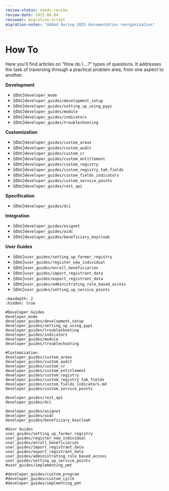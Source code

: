 ```yaml
---
review-status: needs-review
review-date: 2025-06-04
reviewer: migration-script
migration-notes: "Added during 2025 documentation reorganization"
---
```


# How To

Here you’ll find articles on “How do I….?” types of questions. It addresses the task of traversing through a practical problem area, from one aspect to another.

**Development**

- {doc}`developer_mode`
- {doc}`developer_guides/development_setup`
- {doc}`developer_guides/setting_up_using_pypi`
- {doc}`developer_guides/module`
- {doc}`developer_guides/indicators`
- {doc}`developer_guides/troubleshooting`

**Customization**

- {doc}`developer_guides/custom_areas`
- {doc}`developer_guides/custom_audit`
- {doc}`developer_guides/custom_cr`
- {doc}`developer_guides/custom_entitlement`
- {doc}`developer_guides/custom_registry`
- {doc}`developer_guides/custom_registry_tab_fields`
- {doc}`developer_guides/custom_fields_indicators`
- {doc}`developer_guides/custom_service_points`
- {doc}`developer_guides/rest_api`

**Specification**

- {doc}`developer_guides/dci`

**Integration**

- {doc}`developer_guides/esignet`
- {doc}`developer_guides/oidc`
- {doc}`developer_guides/beneficiary_keycloak`

**User Guides**

- {doc}`user_guides/setting_up_farmer_registry`
- {doc}`user_guides/register_new_individual`
- {doc}`user_guides/enroll_beneficiaries`
- {doc}`user_guides/import_registrant_data`
- {doc}`user_guides/export_registrant_data`
- {doc}`user_guides/administrating_role_based_access`
- {doc}`user_guides/setting_up_service_points`

```{toctree}
:maxdepth: 2
:hidden: true

#Developer Guides
developer_mode
developer_guides/development_setup
developer_guides/setting_up_using_pypi
developer_guides/troubleshooting
developer_guides/indicators
developer_guides/module
developer_guides/troubleshooting

#Customization
developer_guides/custom_areas
developer_guides/custom_audit
developer_guides/custom_cr
developer_guides/custom_entitlement
developer_guides/custom_registry
developer_guides/custom_registry_tab_fields
developer_guides/custom_fields_indicators.md
developer_guides/custom_service_points

developer_guides/rest_api
developer_guides/dci

developer_guides/esignet
developer_guides/oidc
developer_guides/beneficiary_keycloak

#User Guides
user_guides/setting_up_farmer_registry
user_guides/register_new_individual
user_guides/enroll_beneficiaries
user_guides/import_registrant_data
user_guides/export_registrant_data
user_guides/administrating_role_based_access
user_guides/setting_up_service_points
#user_guides/implementing_pmt

#developer_guides/custom_program
#developer_guides/custom_cycle
#developer_guides/implmenting_pmt
```
